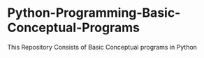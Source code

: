 # Python-Programming-Basic-Conceptual-Programs
This Repository Consists of Basic Conceptual programs in Python

